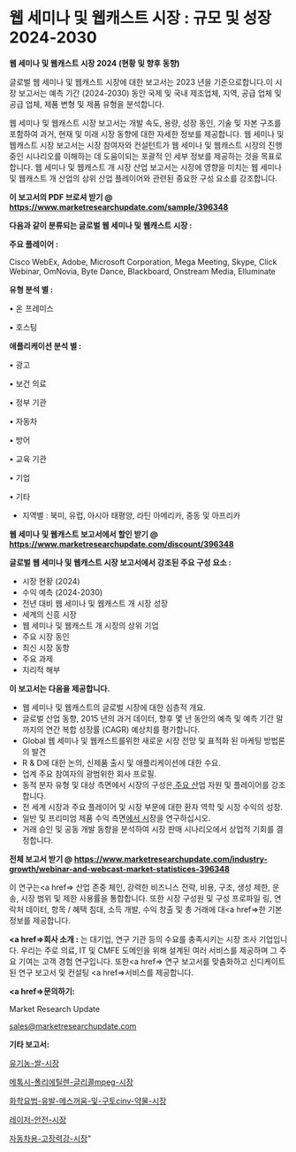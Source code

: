 # 웹 세미나 및 웹캐스트 시장 : 규모 및 성장 2024-2030

<strong>웹 세미나 및 웹캐스트 시장 2024 (현황 및 향후 동향)</strong>

글로벌 웹 세미나 및 웹캐스트 시장에 대한 보고서는 2023 년을 기준으로합니다.이 시장 보고서는 예측 기간 (2024-2030) 동안 국제 및 국내 제조업체, 지역, 공급 업체 및 공급 업체, 제품 변형 및 제품 유형을 분석합니다.

웹 세미나 및 웹캐스트 시장 보고서는 개발 속도, 용량, 성장 동인, 기술 및 자본 구조를 포함하여 과거, 현재 및 미래 시장 동향에 대한 자세한 정보를 제공합니다. 웹 세미나 및 웹캐스트 시장 보고서는 시장 참여자와 컨설턴트가 웹 세미나 및 웹캐스트 시장의 진행중인 시나리오를 이해하는 데 도움이되는 포괄적 인 세부 정보를 제공하는 것을 목표로합니다. 웹 세미나 및 웹캐스트 개 시장 산업 보고서는 시장에 영향을 미치는 웹 세미나 및 웹캐스트 개 산업의 상위 산업 플레이어와 관련된 중요한 구성 요소를 강조합니다.



<strong>이 보고서의 PDF 브로셔 받기 @ <a href=https://www.marketresearchupdate.com/sample/396348>https://www.marketresearchupdate.com/sample/396348</a></strong>



<strong>다음과 같이 분류되는 글로벌 웹 세미나 및 웹캐스트 시장 :</strong>



<strong>주요 플레이어 :</strong>

Cisco WebEx, Adobe, Microsoft Corporation, Mega Meeting, Skype, Click Webinar, OmNovia, Byte Dance, Blackboard, Onstream Media, Elluminate



<strong>유형 분석 별 :</strong>

• 온 프레미스

• 호스팅



<strong>애플리케이션 분석 별 :</strong>

• 광고

• 보건 의료

• 정부 기관

• 자동차

• 방어

• 교육 기관

• 기업

• 기타

<ul>
  <li>지역별 : 북미, 유럽, 아시아 태평양, 라틴 아메리카, 중동 및 아프리카</li>
</ul>


<strong>웹 세미나 및 웹캐스트 보고서에서 할인 받기 @ <a href=https://www.marketresearchupdate.com/discount/396348>https://www.marketresearchupdate.com/discount/396348</a></strong>



<strong>글로벌 웹 세미나 및 웹캐스트 시장 보고서에서 강조된 주요 구성 요소 :</strong>
<ul>
  <li>시장 현황 (2024)</li>
  <li>수익 예측 (2024-2030)</li>
  <li>전년 대비 웹 세미나 및 웹캐스트 개 시장 성장</li>
  <li>세계의 신흥 시장</li>
  <li>웹 세미나 및 웹캐스트 개 시장의 상위 기업</li>
  <li>주요 시장 동인</li>
  <li>최신 시장 동향</li>
  <li>주요 과제</li>
  <li>지리적 해부</li>
</ul>


<strong>이 보고서는 다음을 제공합니다.</strong>
<ul>
  <li>웹 세미나 및 웹캐스트의 글로벌 시장에 대한 심층적 개요.</li>
  <li>글로벌 산업 동향, 2015 년의 과거 데이터, 향후 몇 년 동안의 예측 및 예측 기간 말까지의 연간 복합 성장률 (CAGR) 예상치를 평가합니다.</li>
  <li>Global 웹 세미나 및 웹캐스트를위한 새로운 시장 전망 및 표적화 된 마케팅 방법론의 발견</li>
  <li>R &amp; D에 대한 논의, 신제품 출시 및 애플리케이션에 대한 수요.</li>
  <li>업계 주요 참여자의 광범위한 회사 프로필.</li>
  <li>동적 분자 유형 및 대상 측면에서 시장의 구성은<a href=> 주요 산</a>업 자원 및 플레이어를 강조합니다.</li>
  <li>전 세계 시장과 주요 플레이어 및 시장 부문에 대한 환자 역학 및 시장 수익의 성장.</li>
  <li>일반 및 프리미엄 제품 수익 측면<a href=>에서 시</a>장을 연구하십시오.</li>
  <li>거래 승인 및 공동 개발 동향을 분석하여 시장 판매 시나리오에서 상업적 기회를 결정합니다.</li>
</ul>



<strong>전체 보고서 받기 @ <a href=https://www.marketresearchupdate.com/industry-growth/webinar-and-webcast-market-statistices-396348>https://www.marketresearchupdate.com/industry-growth/webinar-and-webcast-market-statistices-396348</a></strong>

이 연구는<a href=> 산업 존중</a> 체인, 강력한 비즈니스 전략, 비용, 구조, 생성 제한, 운송, 시장 범위 및 제한 사용률을 통합합니다. 또한 시장 구성원 및 구성 프로파일 링, 연락처 데이터, 항목 / 혜택 침대, 소득 개발, 수익 창출 및 총 거래에 대<a href=>한 기본 </a>정보를 제공합니다.



<strong><a href=>회사 소</a>개 :</strong>
는 대기업, 연구 기관 등의 수요를 충족시키는 시장 조사 기업입니다. 우리는 주로 의료, IT 및 CMFE 도메인을 위해 설계된 여러 서비스를 제공하며 그 주요 기여는 고객 경험 연구입니다. 또한<a href=> 연구 보</a>고서를 맞춤화하고 신디케이트 된 연구 보고서 및 컨설팅 <a href=>서비스</a>를 제공합니다.



<strong><a href=>문의하기:</a></strong>

Market Research Update

sales@marketresearchupdate.com



<strong>기타 보고서:</strong>

<a href=https://www.linkedin.com/pulse/유기농-쌀-시장-규모-및-성장-2023-market-matrix-musings-analysis/>유기농-쌀-시장</a>

<a href=https://www.linkedin.com/pulse/메톡시-폴리에틸렌-글리콜mpeg-시장-진입-전략-및-위험-평가2029년-cqglf/>메톡시-폴리에틸렌-글리콜mpeg-시장</a>

<a href=https://www.linkedin.com/pulse/화학요법-유발-메스꺼움-및-구토cinv-약물-시장-규모-성장-2023-wwodf/>화학요법-유발-메스꺼움-및-구토cinv-약물-시장</a>

<a href=https://www.linkedin.com/pulse/레이저-안전-시장-경쟁-분석-및-성장-잠재력-2030-analytics-avenue-adventures-24-ana-gu3df/>레이저-안전-시장</a>

<a href=https://www.linkedin.com/pulse/자동차용-고장력강-시장-경쟁-분석-및-성장-잠재력-2030-analytics-alchemy-360-analysis-h207f/>자동차용-고장력강-시장</a>"
